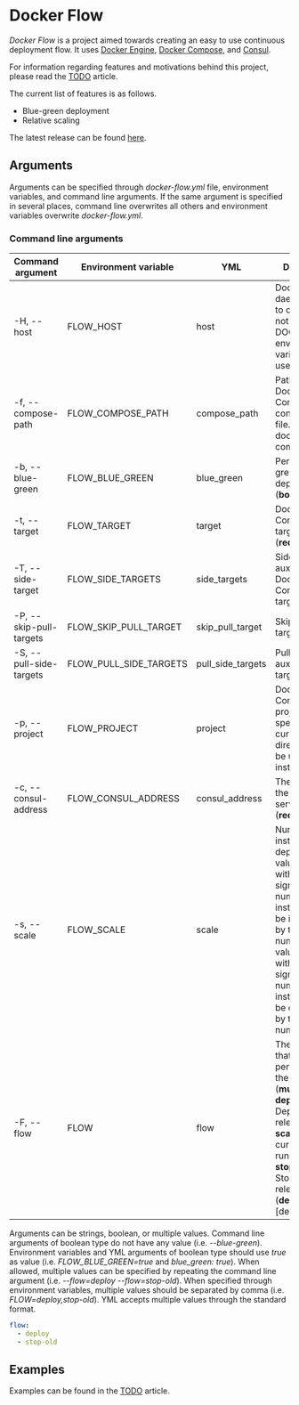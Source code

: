 Docker Flow
===========

*Docker Flow* is a project aimed towards creating an easy to use continuous deployment flow. It uses [Docker Engine](https://www.docker.com/products/docker-engine), [Docker Compose](https://www.docker.com/products/docker-compose), and [Consul](https://www.consul.io/).

For information regarding features and motivations behind this project, please read the [TODO](TODO) article.

The current list of features is as follows.

* Blue-green deployment
* Relative scaling

The latest release can be found [here](https://github.com/vfarcic/docker-flow/releases/latest).

Arguments
---------

Arguments can be specified through *docker-flow.yml* file, environment variables, and command line arguments. If the same argument is specified in several places, command line overwrites all others and environment variables overwrite *docker-flow.yml*.

### Command line arguments

|Command argument       |Environment variable  |YML              |Description|
|-----------------------|----------------------|-----------------|-----------|
|-H, --host             |FLOW_HOST             |host             |Docker daemon socket to connect to. If not specified, DOCKER_HOST environment variable will be used instead.|
|-f, --compose-path     |FLOW_COMPOSE_PATH     |compose_path     |Path to the Docker Compose configuration file. (**default**: docker-compose.yml)|
|-b, --blue-green       |FLOW_BLUE_GREEN       |blue_green       |Perform blue-green deployment. (**bool**)|
|-t, --target           |FLOW_TARGET           |target           |Docker Compose target. (**required**)|
|-T, --side-target      |FLOW_SIDE_TARGETS     |side_targets     |Side or auxiliary Docker Compose targets. (**multi**)|
|-P, --skip-pull-targets|FLOW_SKIP_PULL_TARGET |skip_pull_target |Skip pulling targets. (**bool**)|
|-S, --pull-side-targets|FLOW_PULL_SIDE_TARGETS|pull_side_targets|Pull side or auxiliary targets. (**bool**)|
|-p, --project          |FLOW_PROJECT          |project          |Docker Compose project. If not specified, the current directory will be used instead.|
|-c, --consul-address   |FLOW_CONSUL_ADDRESS   |consul_address   |The address of the Consul server. (**required**)|
|-s, --scale            |FLOW_SCALE            |scale            |Number of instances to deploy. If the value starts with the plus sign (+), the number of instances will be increased by the given number. If the value begins with the minus sign (-), the number of instances will be decreased by the given number.|
|-F, --flow             |FLOW                  |flow             |The actions that should be performed as the flow. (**multi**)<br>**deploy**: Deploys a new release<br>**scale**: Scales currently running release<br>**stop-old**: Stops the old release<br>(**default**: [deploy])|

Arguments can be strings, boolean, or multiple values. Command line arguments of boolean type do not have any value (i.e. *--blue-green*). Environment variables and YML arguments of boolean type should use *true* as value (i.e. *FLOW_BLUE_GREEN=true* and *blue_green: true*). When allowed, multiple values can be specified by repeating the command line argument (i.e. *--flow=deploy --flow=stop-old*). When specified through environment variables, multiple values should be separated by comma (i.e. *FLOW=deploy,stop-old*). YML accepts multiple values through the standard format.

```yml
flow:
  - deploy
  - stop-old
```


Examples
--------

Examples can be found in the [TODO](TODO) article.
